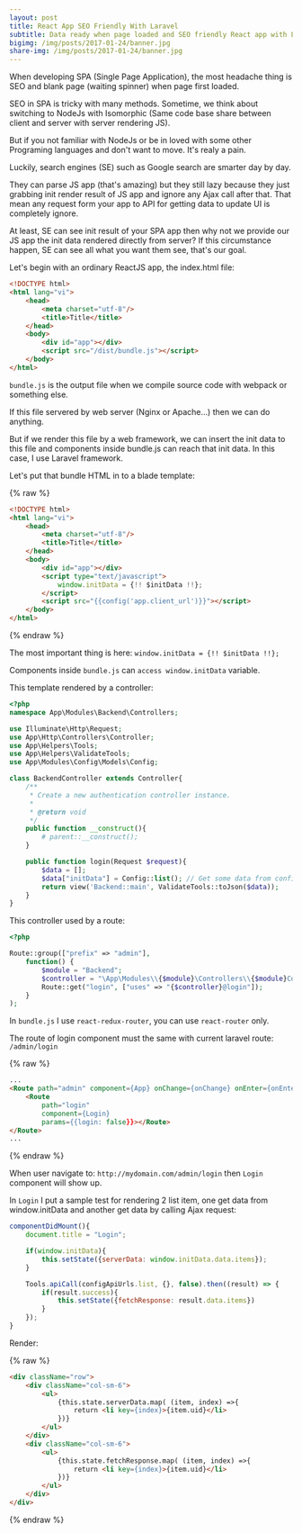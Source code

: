 ```yaml
---
layout: post
title: React App SEO Friendly With Laravel
subtitle: Data ready when page loaded and SEO friendly React app with Laravel
bigimg: /img/posts/2017-01-24/banner.jpg
share-img: /img/posts/2017-01-24/banner.jpg
---
```


When developing SPA (Single Page Application), the most headache thing is SEO and blank page (waiting spinner) when page first loaded.

SEO in SPA is tricky with many methods. Sometime, we think about switching to NodeJs with Isomorphic (Same code base share between client and server with server rendering JS).

But if you not familiar with NodeJs or be in loved with some other Programing languages and don't want to move. It's realy a pain.

Luckily, search engines (SE) such as Google search are smarter day by day.

They can parse JS app (that's amazing) but they still lazy because they just grabbing init render result of JS app and ignore any Ajax call after that. That mean any request form your app to API for getting data to update UI is completely ignore.

At least, SE can see init result of your SPA app then why not we provide our JS app the init data rendered directly from server? If this circumstance happen, SE can see all what you want them see, that's our goal.

Let's begin with an ordinary ReactJS app, the index.html file:


```html
<!DOCTYPE html>
<html lang="vi">
    <head>
        <meta charset="utf-8"/>
        <title>Title</title>
    </head>
    <body>
        <div id="app"></div>
        <script src="/dist/bundle.js"></script>
    </body>
</html>
```

```bundle.js``` is the output file when we compile source code with webpack or something else.

If this file servered by web server (Nginx or Apache...) then we can do anything.

But if we render this file by a web framework, we can insert the init data to this file and components inside bundle.js can reach that init data. In this case, I use Laravel framework.

Let's put that bundle HTML in to a blade template:

{% raw %}
```html
<!DOCTYPE html>
<html lang="vi">
    <head>
        <meta charset="utf-8"/>
        <title>Title</title>
    </head>
    <body>
        <div id="app"></div>
        <script type="text/javascript">
            window.initData = {!! $initData !!};
        </script>
        <script src="{{config('app.client_url')}}"></script>
    </body>
</html>
```
{% endraw %}

The most important thing is here: ```window.initData = {!! $initData !!};```

Components inside ```bundle.js``` can ```access window.initData``` variable.

This template rendered by a controller:

```php
<?php
namespace App\Modules\Backend\Controllers;

use Illuminate\Http\Request;
use App\Http\Controllers\Controller;
use App\Helpers\Tools;
use App\Helpers\ValidateTools;
use App\Modules\Config\Models\Config;

class BackendController extends Controller{
    /**
     * Create a new authentication controller instance.
     *
     * @return void
     */
    public function __construct(){
        # parent::__construct();
    }

    public function login(Request $request){
        $data = [];
        $data["initData"] = Config::list(); // Get some data from config table
        return view('Backend::main', ValidateTools::toJson($data));
    }
}
```

This controller used by a route:

```php
<?php

Route::group(["prefix" => "admin"],
    function() {
        $module = "Backend";
        $controller = "\App\Modules\\{$module}\Controllers\\{$module}Controller";
        Route::get("login", ["uses" => "{$controller}@login"]);
    }
);
```

In ```bundle.js``` I use ```react-redux-router```, you can use ```react-router``` only.

The route of login component must the same with current laravel route: ```/admin/login```

{% raw %}
```html
...
<Route path="admin" component={App} onChange={onChange} onEnter={onEnter}>
    <Route
        path="login"
        component={Login}
        params={{login: false}}></Route>
</Route>
...
```
{% endraw %}

When user navigate to: ```http://mydomain.com/admin/login``` then ```Login``` component will show up.

In ```Login``` I put a sample test for rendering 2 list item, one get data from window.initData and another get data by calling Ajax request:

```javascript
componentDidMount(){
    document.title = "Login";

    if(window.initData){
        this.setState({serverData: window.initData.data.items});
    }

    Tools.apiCall(configApiUrls.list, {}, false).then((result) => {
        if(result.success){
            this.setState({fetchResponse: result.data.items})
        }
    });
}

```

Render:

{% raw %}
```html
<div className="row">
    <div className="col-sm-6">
        <ul>
            {this.state.serverData.map( (item, index) =>{
                return <li key={index}>{item.uid}</li>
            })}
        </ul>
    </div>
    <div className="col-sm-6">
        <ul>
            {this.state.fetchResponse.map( (item, index) =>{
                return <li key={index}>{item.uid}</li>
            })}
        </ul>
    </div>
</div>
```
{% endraw %}